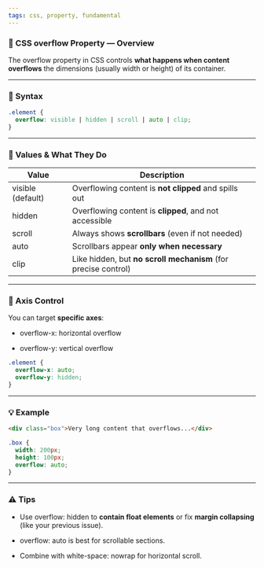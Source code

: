 ```yaml
---
tags: css, property, fundamental
---
```


### **🧾 CSS overflow Property — Overview**

The overflow property in CSS controls **what happens when content overflows** the dimensions (usually width or height) of its container.

---

### **📌 Syntax**

```css
.element {
  overflow: visible | hidden | scroll | auto | clip;
}
```
  

---

### **🎯 Values & What They Do**

|**Value**|**Description**|
|---|---|
|visible (default)|Overflowing content is **not clipped** and spills out|
|hidden|Overflowing content is **clipped**, and not accessible|
|scroll|Always shows **scrollbars** (even if not needed)|
|auto|Scrollbars appear **only when necessary**|
|clip|Like hidden, but **no scroll mechanism** (for precise control)|
  

---

### **🔁 Axis Control**

  

You can target **specific axes**:

- overflow-x: horizontal overflow
    
- overflow-y: vertical overflow
    

```css
.element {
  overflow-x: auto;
  overflow-y: hidden;
}
```

  
---

### **💡 Example**

```html
<div class="box">Very long content that overflows...</div>
```

```css
.box {
  width: 200px;
  height: 100px;
  overflow: auto;
}
```


---

### **⚠️ Tips**

- Use overflow: hidden to **contain float elements** or fix **margin collapsing** (like your previous issue).
    
- overflow: auto is best for scrollable sections.
    
- Combine with white-space: nowrap for horizontal scroll.
    
